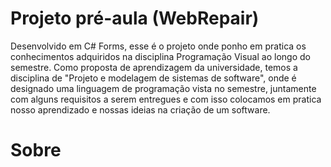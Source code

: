 # Projeto pré-aula (WebRepair)

Desenvolvido em C# Forms, esse é o projeto onde ponho em pratica os conhecimentos adquiridos na disciplina Programação Visual ao longo do semestre. Como proposta de aprendizagem 
da universidade, temos a disciplina de "Projeto e modelagem de sistemas de software", onde é designado uma linguagem de programação vista no semestre, juntamente com alguns 
requisitos a serem entregues e com isso colocamos em pratica nosso aprendizado e nossas ideias na criação de um software.

# Sobre

